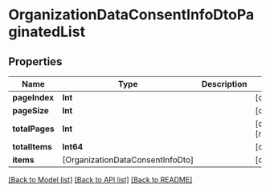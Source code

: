 # OrganizationDataConsentInfoDtoPaginatedList

## Properties
Name | Type | Description | Notes
------------ | ------------- | ------------- | -------------
**pageIndex** | **Int** |  | [optional] 
**pageSize** | **Int** |  | [optional] 
**totalPages** | **Int** |  | [optional] [readonly] 
**totalItems** | **Int64** |  | [optional] 
**items** | [OrganizationDataConsentInfoDto] |  | [optional] 

[[Back to Model list]](../README.md#documentation-for-models) [[Back to API list]](../README.md#documentation-for-api-endpoints) [[Back to README]](../README.md)


